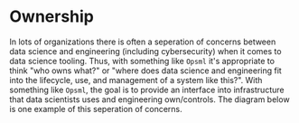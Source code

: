 # Ownership

In lots of organizations there is often a seperation of concerns between data science and engineering (including cybersecurity) when it comes to data science tooling. Thus, with something like `Opsml` it's appropriate to think "who owns what?" or "where does data science and engineering fit into the lifecycle, use, and management of a system like this?". With something like `Opsml`, the goal is to provide an interface into infrastructure that data scientists uses and engineering own/controls. The diagram below is one example of this seperation of concerns.

